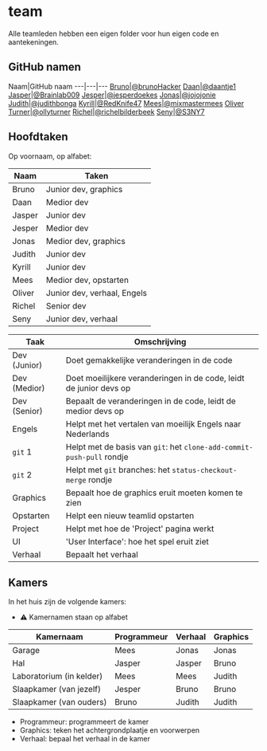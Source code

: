 # team

Alle teamleden hebben een eigen folder 
voor hun eigen code en aantekeningen.

## GitHub namen

Naam|GitHub naam
---|---|---
[Bruno](bruno/README.md)|[@brunoHacker](https://github.com/brunoHacker)
[Daan](daan/README.md)|[@daantje1](https://github.com/daantje1)
[Jasper](jasper/README.md)|[@Brainlab009](https://github.com/Brainlab009)
[Jesper](jesper/README.md)|[@jesperdoekes](https://github.com/jesperdoekes)
[Jonas](jonas/README.md)|[@jojojonie](https://github.com/jojojonie)
[Judith](judith/README.md)|[@judithbonga](https://github.com/judithbonga)
[Kyrill](kyrill/README.md)|[@RedKnife47](https://github.com/RedKnife47)
[Mees](mees/README.md)|[@mixmastermees](https://github.com/mixmastermees)
[Oliver Turner](oliver/README.md)|[@ollyturner](https://github.com/ollyturner)
[Richel](richel/README.md)|[@richelbilderbeek](https://github.com/richelbilderbeek)
[Seny](seny/README.md)|[@S3NY7](https://github.com/S3NY7)

## Hoofdtaken

Op voornaam, op alfabet:

Naam   |Taken
-------|---
Bruno  |Junior dev, graphics
Daan   |Medior dev
Jasper |Junior dev
Jesper |Medior dev
Jonas  |Medior dev, graphics
Judith |Junior dev
Kyrill |Junior dev
Mees   |Medior dev, opstarten
Oliver |Junior dev, verhaal, Engels
Richel |Senior dev
Seny   |Junior dev, verhaal

Taak|Omschrijving
---|---
Dev (Junior)|Doet gemakkelijke veranderingen in de code
Dev (Medior)|Doet moeilijkere veranderingen in de code, leidt de junior devs op
Dev (Senior)|Bepaalt de veranderingen in de code, leidt de medior devs op
Engels|Helpt met het vertalen van moeilijk Engels naar Nederlands
`git` 1|Helpt met de basis van `git`: het `clone-add-commit-push-pull` rondje
`git` 2|Helpt met `git` branches: het `status-checkout-merge` rondje
Graphics|Bepaalt hoe de graphics eruit moeten komen te zien
Opstarten|Helpt een nieuw teamlid opstarten
Project|Helpt met hoe de 'Project' pagina werkt
UI|'User Interface': hoe het spel eruit ziet
Verhaal|Bepaalt het verhaal

## Kamers

In het huis zijn de volgende kamers:

 * :warning: Kamernamen staan op alfabet

Kamernaam               |Programmeur | Verhaal |Graphics
------------------------|----------- |---------|-------------
Garage                  | Mees       | Jonas   | Jonas
Hal                     | Jasper     | Jasper  | Bruno
Laboratorium (in kelder)| Mees       | Mees    | Judith
Slaapkamer (van jezelf) | Jesper     | Bruno   | Bruno
Slaapkamer (van ouders) | Bruno      | Judith  | Judith

 * Programmeur: programmeert de kamer
 * Graphics: teken het achtergrondplaatje en voorwerpen
 * Verhaal: bepaal het verhaal in de kamer
